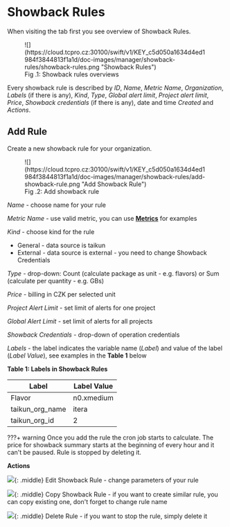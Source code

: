 # **Showback Rules**

When visiting the tab first you see overview of Showback Rules.

<figure markdown>
  ![](https://cloud.tcpro.cz:30100/swift/v1/KEY_c5d050a1634d4ed1984f3844813f1a1d/doc-images/manager/showback-rules/showback-rules.png "Showback Rules")
  <figcaption>Fig .1: Showback rules overviews</figcaption>
</figure>

Every showback rule is described by *ID*, *Name*, *Metric Name*, *Organization*, *Labels* (if there is any), *Kind*, *Type*, *Global alert limit*, *Project alert limit*, *Price*, *Showback credentials* (if there is any), date and time *Created* and *Actions*.

## **Add Rule**

Create a new showback rule for your organization.

<figure markdown>
  ![](https://cloud.tcpro.cz:30100/swift/v1/KEY_c5d050a1634d4ed1984f3844813f1a1d/doc-images/manager/showback-rules/add-showback-rule.png "Add Showback Rule")
  <figcaption>Fig .2: Add showback rule</figcaption>
</figure>

*Name* - choose name for your rule

*Metric Name* - use valid metric, you can use [**Metrics**](../projects/project-details-k8s/#metrics) for examples

*Kind* - choose kind for the rule

* General - data source is taikun
* External - data source is external - you need to change Showback Credentials

*Type* - drop-down: Count (calculate package as unit - e.g. flavors) or Sum (calculate per quantity - e.g. GBs)

*Price* - billing in CZK per selected unit

*Project Alert Limit* - set limit of alerts for one project

*Global Alert Limit* - set limit of alerts for all projects

*Showback Credentials* - drop-down of operation credentials

*Labels* - the label indicates the variable name (*Label*) and value of the label (*Label Value*), see examples in the **Table 1** below

**Table 1: Labels in Showback Rules**

| Label             | Label Value |
| ----------------- | ----------- |
| Flavor            | n0.xmedium  |
| taikun\_org\_name | itera       |
| taikun\_org\_id   | 2           |

???+ warning
    Once you add the rule the cron job starts to calculate. The price for showback summary starts at the beginning of every hour and it can't be paused. Rule is stopped by deleting it.

**Actions**

![](https://cloud.tcpro.cz:30100/swift/v1/KEY_c5d050a1634d4ed1984f3844813f1a1d/doc-images/icons/edit.png){: .middle} Edit Showback Rule - change parameters of your rule

![](https://cloud.tcpro.cz:30100/swift/v1/KEY_c5d050a1634d4ed1984f3844813f1a1d/doc-images/icons/copy.png){: .middle} Copy Showback Rule - if you want to create similar rule, you can copy existing one, don't forget to change rule name

![](https://cloud.tcpro.cz:30100/swift/v1/KEY_c5d050a1634d4ed1984f3844813f1a1d/doc-images/icons/delete.png){: .middle} Delete Rule - if you want to stop the rule, simply delete it
